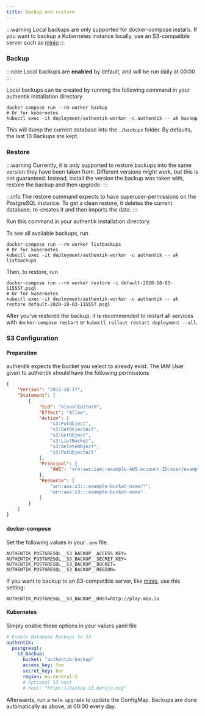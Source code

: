 ```yaml
---
title: Backup and restore
---
```


:::warning
Local backups are only supported for docker-compose installs. If you want to backup a Kubernetes instance locally, use an S3-compatible server such as [minio](https://min.io/)
:::

### Backup

:::note
Local backups are **enabled** by default, and will be run daily at 00:00
:::

Local backups can be created by running the following command in your authentik installation directory

```
docker-compose run --rm worker backup
# Or for kubernetes
kubectl exec -it deployment/authentik-worker -c authentik -- ak backup
```

This will dump the current database into the `./backups` folder. By defaults, the last 10 Backups are kept.

### Restore

:::warning
Currently, it is only supported to restore backups into the same version they have been taken from. Different versions *might* work, but this is not guaranteed.
Instead, install the version the backup was taken with, restore the backup and then upgrade.
:::

:::info
The restore command expects to have superuser-permissions on the PostgreSQL instance. To get a clean restore, it deletes the current database, re-creates it and then imports the data.
:::

Run this command in your authentik installation directory.

To see all available backups, run

```
docker-compose run --rm worker listbackups
# Or for kubernetes
kubectl exec -it deployment/authentik-worker -c authentik -- ak listbackups
```

Then, to restore, run

```
docker-compose run --rm worker restore -i default-2020-10-03-115557.psql
# Or for kubernetes
kubectl exec -it deployment/authentik-worker -c authentik -- ak restore default-2020-10-03-115557.psql
```

After you've restored the backup, it is recommended to restart all services with `docker-compose restart` or `kubectl rollout restart deployment --all`.

### S3 Configuration

#### Preparation

authentik expects the bucket you select to already exist. The IAM User given to authentik should have the following permissions

```json
{
    "Version": "2012-10-17",
    "Statement": [
        {
            "Sid": "VisualEditor0",
            "Effect": "Allow",
            "Action": [
                "s3:PutObject",
                "s3:GetObjectAcl",
                "s3:GetObject",
                "s3:ListBucket",
                "s3:DeleteObject",
                "s3:PutObjectAcl"
            ],
            "Principal": {
                "AWS": "arn:aws:iam::example-AWS-account-ID:user/example-user-name"
            },
            "Resource": [
                "arn:aws:s3:::example-bucket-name/*",
                "arn:aws:s3:::example-bucket-name"
            ]
        }
    ]
}
```

#### docker-compose

Set the following values in your `.env` file.

```
AUTHENTIK_POSTGRESQL__S3_BACKUP__ACCESS_KEY=
AUTHENTIK_POSTGRESQL__S3_BACKUP__SECRET_KEY=
AUTHENTIK_POSTGRESQL__S3_BACKUP__BUCKET=
AUTHENTIK_POSTGRESQL__S3_BACKUP__REGION=
```

If you want to backup to an S3-compatible server, like [minio](https://min.io/), use this setting:

```
AUTHENTIK_POSTGRESQL__S3_BACKUP__HOST=http://play.min.io
```

#### Kubernetes

Simply enable these options in your values.yaml file

```yaml
# Enable Database Backups to S3
authentik:
  postgresql:
    s3_backup:
      bucket: "authentik-backup"
      access_key: foo
      secret_key: bar
      region: eu-central-1
      # Optional S3 host
      # host: "https://backup-s3.beryju.org"
```

Afterwards, run a `helm upgrade` to update the ConfigMap. Backups are done automatically as above, at 00:00 every day.
